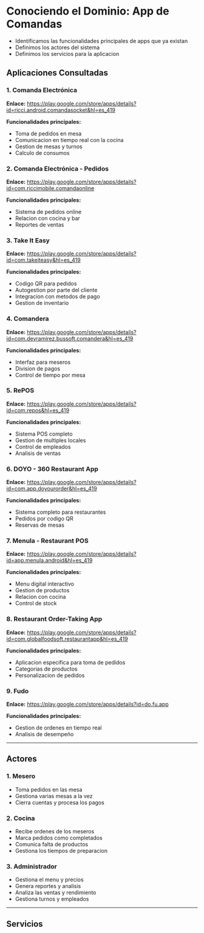 # Conociendo el Dominio: App de Comandas

- Identificamos las funcionalidades principales de apps que ya existan
- Definimos los actores del sistema
- Definimos los servicios para la aplicacion

## Aplicaciones Consultadas

### 1. Comanda Electrónica
**Enlace:** https://play.google.com/store/apps/details?id=ricci.android.comandasocket&hl=es_419 

**Funcionalidades principales:**
- Toma de pedidos en mesa
- Comunicacion en tiempo real con la cocina
- Gestion de mesas y turnos
- Calculo de consumos

### 2. Comanda Electrónica - Pedidos
**Enlace:** https://play.google.com/store/apps/details?id=com.riccimobile.comandaonline 

**Funcionalidades principales:**
- Sistema de pedidos online
- Relacion con cocina y bar
- Reportes de ventas

### 3. Take It Easy
**Enlace:** https://play.google.com/store/apps/details?id=com.takeiteasy&hl=es_419

**Funcionalidades principales:**
- Codigo QR para pedidos
- Autogestion por parte del cliente
- Integracion con metodos de pago
- Gestion de inventario

### 4. Comandera
**Enlace:** https://play.google.com/store/apps/details?id=com.devramirez.bussoft.comandera&hl=es_419  

**Funcionalidades principales:**
- Interfaz para meseros
- Division de pagos
- Control de tiempo por mesa

### 5. RePOS
**Enlace:** https://play.google.com/store/apps/details?id=com.repos&hl=es_419 

**Funcionalidades principales:**
- Sistema POS completo
- Gestion de multiples locales
- Control de empleados
- Analisis de ventas

### 6. DOYO - 360 Restaurant App
**Enlace:** https://play.google.com/store/apps/details?id=com.app.doyourorder&hl=es_419  

**Funcionalidades principales:**
- Sistema completo para restaurantes
- Pedidos por codigo QR
- Reservas de mesas

### 7. Menula - Restaurant POS
**Enlace:** https://play.google.com/store/apps/details?id=app.menula.android&hl=es_419 

**Funcionalidades principales:**
- Menu digital interactivo
- Gestion de productos
- Relacion con cocina
- Control de stock

### 8. Restaurant Order-Taking App
**Enlace:** https://play.google.com/store/apps/details?id=com.globalfoodsoft.restaurantapp&hl=es_419  

**Funcionalidades principales:**
- Aplicacion especifica para toma de pedidos
- Categorias de productos
- Personalizacion de pedidos

### 9. Fudo
**Enlace:** https://play.google.com/store/apps/details?id=do.fu.app 

**Funcionalidades principales:**
- Gestion de ordenes en tiempo real
- Analisis de desempeño

---

## Actores

### 1. Mesero
- Toma pedidos en las mesa
- Gestiona varias mesas a la vez
- Cierra cuentas y procesa los pagos

### 2. Cocina
- Recibe ordenes de los meseros
- Marca pedidos como completados
- Comunica falta de productos
- Gestiona los tiempos de preparacion

### 3. Administrador
- Gestiona el menu y precios
- Genera reportes y analisis
- Analiza las ventas y rendimiento
- Gestiona turnos y empleados

---

## Servicios
